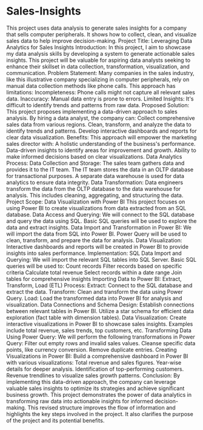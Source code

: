 # Sales-Insights
This project uses data analysis to generate sales insights for a company that sells computer peripherals. It shows how to collect, clean, and visualize sales data to help improve decision-making.
Project Title: Leveraging Data Analytics for Sales Insights
Introduction:
In this project, I aim to showcase my data analysis skills by developing a system to generate actionable sales insights. This project will be valuable for aspiring data analysts seeking to enhance their skillset in data collection, transformation, visualization, and communication.
Problem Statement:
Many companies in the sales industry, like this illustrative company specializing in computer peripherals, rely on manual data collection methods like phone calls. This approach has limitations:
Incompleteness: Phone calls might not capture all relevant sales data.
Inaccuracy: Manual data entry is prone to errors.
Limited Insights: It's difficult to identify trends and patterns from raw data.
Proposed Solution:
This project proposes implementing a data-driven approach to sales analysis. By hiring a data analyst, the company can:
Collect comprehensive sales data from various regions.
Clean, transform, and analyze the data to identify trends and patterns.
Develop interactive dashboards and reports for clear data visualization.
Benefits:
This approach will empower the marketing sales director with:
A holistic understanding of the business's performance.
Data-driven insights to identify areas for improvement and growth.
Ability to make informed decisions based on clear visualizations.
Data Analytics Process:
Data Collection and Storage:
The sales team gathers data and provides it to the IT team.
The IT team stores the data in an OLTP database for transactional purposes.
A separate data warehouse is used for data analytics to ensure data integrity.
Data Transformation:
Data engineers transform the data from the OLTP database to the data warehouse for analysis. This includes cleaning, aggregating, and structuring the data.
Project Scope: Data Visualization with Power BI
This project focuses on using Power BI to create visualizations from data extracted from an SQL database.
Data Access and Querying:
We will connect to the SQL database and query the data using SQL.
Basic SQL queries will be used to explore the data and extract insights.
Data Import and Transformation in Power BI:
We will import the data from SQL into Power BI.
Power Query will be used to clean, transform, and prepare the data for analysis.
Data Visualization:
Interactive dashboards and reports will be created in Power BI to provide insights into sales performance.
Implementation:
SQL Data Import and Querying:
We will import the relevant SQL tables into SQL Server.
Basic SQL queries will be used to:
Count records
Filter records based on specific criteria
Calculate total revenue
Select records within a date range
Join tables for comprehensive insights
Importing Data to Power BI:
Extract, Transform, Load (ETL) Process:
Extract: Connect to the SQL database and extract the data.
Transform: Clean and transform the data using Power Query.
Load: Load the transformed data into Power BI for analysis and visualization.
Data Connections and Schema Design:
Establish connections between relevant tables in Power BI.
Utilize a star schema for efficient data exploration (fact table with dimension tables).
Data Visualization:
Create interactive visualizations in Power BI to showcase sales insights.
Examples include total revenue, sales trends, top customers, etc.
Transforming Data Using Power Query:
We will perform the following transformations in Power Query:
Filter out empty rows and invalid sales values.
Cleanse specific data points, like currency conversion.
Remove duplicate entries.
Creating Visualizations in Power BI:
Build a comprehensive dashboard in Power BI with various visualizations:
Total revenue and sales figures.
Year-wise details for deeper analysis.
Identification of top-performing customers.
Revenue trendlines to visualize sales growth patterns.
Conclusion:
By implementing this data-driven approach, the company can leverage valuable sales insights to optimize its strategies and achieve significant business growth. This project demonstrates the power of data analytics in transforming raw data into actionable insights for informed decision-making.
This revised structure improves the flow of information and highlights the key steps involved in the project. It also clarifies the purpose of the project and its potential benefits.

